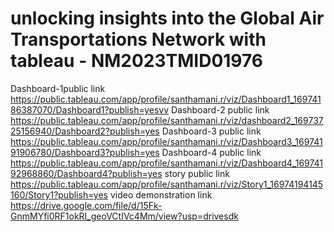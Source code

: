 # unlocking insights into the Global Air Transportations Network with tableau - NM2023TMID01976
Dashboard-1public link https://public.tableau.com/app/profile/santhamani.r/viz/Dashboard1_16974186387070/Dashboard1?publish=yesvv
Dashboard-2 public link https://public.tableau.com/app/profile/santhamani.r/viz/dashboard2_16973725156940/Dashboard2?publish=yes
Dashboard-3 public link    https://public.tableau.com/app/profile/santhamani.r/viz/Dashboard3_16974191906780/Dashboard3?publish=yes
Dashboard-4 public link https://public.tableau.com/app/profile/santhamani.r/viz/Dashboard4_16974192968860/Dashboard4?publish=yes
story public link  https://public.tableau.com/app/profile/santhamani.r/viz/Story1_16974194145160/Story1?publish=yes
video demonstration link  https://drive.google.com/file/d/15Fk-GnmMYfi0RF1okRI_geoVCtIVc4Mm/view?usp=drivesdk
